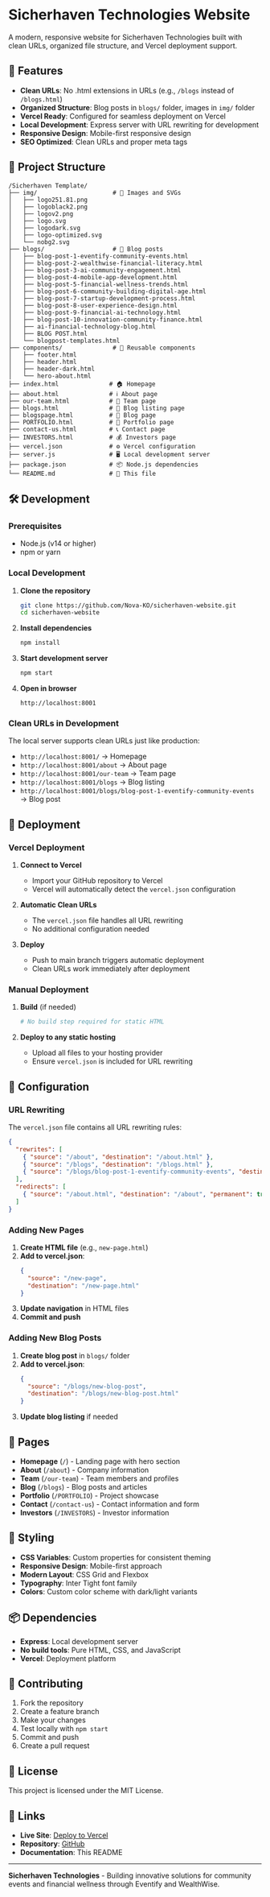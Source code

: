 # Sicherhaven Technologies Website

A modern, responsive website for Sicherhaven Technologies built with clean URLs, organized file structure, and Vercel deployment support.

## 🚀 Features

- **Clean URLs**: No .html extensions in URLs (e.g., `/blogs` instead of `/blogs.html`)
- **Organized Structure**: Blog posts in `blogs/` folder, images in `img/` folder
- **Vercel Ready**: Configured for seamless deployment on Vercel
- **Local Development**: Express server with URL rewriting for development
- **Responsive Design**: Mobile-first responsive design
- **SEO Optimized**: Clean URLs and proper meta tags

## 📁 Project Structure

```
/Sicherhaven Template/
├── img/                     # 📁 Images and SVGs
│   ├── logo251.81.png
│   ├── logoblack2.png
│   ├── logov2.png
│   ├── logo.svg
│   ├── logodark.svg
│   ├── logo-optimized.svg
│   └── nobg2.svg
├── blogs/                   # 📁 Blog posts
│   ├── blog-post-1-eventify-community-events.html
│   ├── blog-post-2-wealthwise-financial-literacy.html
│   ├── blog-post-3-ai-community-engagement.html
│   ├── blog-post-4-mobile-app-development.html
│   ├── blog-post-5-financial-wellness-trends.html
│   ├── blog-post-6-community-building-digital-age.html
│   ├── blog-post-7-startup-development-process.html
│   ├── blog-post-8-user-experience-design.html
│   ├── blog-post-9-financial-ai-technology.html
│   ├── blog-post-10-innovation-community-finance.html
│   ├── ai-financial-technology-blog.html
│   ├── BLOG POST.html
│   └── blogpost-templates.html
├── components/              # 📁 Reusable components
│   ├── footer.html
│   ├── header.html
│   ├── header-dark.html
│   └── hero-about.html
├── index.html              # 🏠 Homepage
├── about.html              # ℹ️ About page
├── our-team.html           # 👥 Team page
├── blogs.html              # 📝 Blog listing page
├── blogspage.html          # 📄 Blog page
├── PORTFOLIO.html          # 💼 Portfolio page
├── contact-us.html         # 📞 Contact page
├── INVESTORS.html          # 💰 Investors page
├── vercel.json             # ⚙️ Vercel configuration
├── server.js               # 🖥️ Local development server
├── package.json            # 📦 Node.js dependencies
└── README.md               # 📖 This file
```

## 🛠️ Development

### Prerequisites
- Node.js (v14 or higher)
- npm or yarn

### Local Development

1. **Clone the repository**
   ```bash
   git clone https://github.com/Nova-KO/sicherhaven-website.git
   cd sicherhaven-website
   ```

2. **Install dependencies**
   ```bash
   npm install
   ```

3. **Start development server**
   ```bash
   npm start
   ```

4. **Open in browser**
   ```
   http://localhost:8001
   ```

### Clean URLs in Development

The local server supports clean URLs just like production:

- `http://localhost:8001/` → Homepage
- `http://localhost:8001/about` → About page
- `http://localhost:8001/our-team` → Team page
- `http://localhost:8001/blogs` → Blog listing
- `http://localhost:8001/blogs/blog-post-1-eventify-community-events` → Blog post

## 🚀 Deployment

### Vercel Deployment

1. **Connect to Vercel**
   - Import your GitHub repository to Vercel
   - Vercel will automatically detect the `vercel.json` configuration

2. **Automatic Clean URLs**
   - The `vercel.json` file handles all URL rewriting
   - No additional configuration needed

3. **Deploy**
   - Push to main branch triggers automatic deployment
   - Clean URLs work immediately after deployment

### Manual Deployment

1. **Build** (if needed)
   ```bash
   # No build step required for static HTML
   ```

2. **Deploy to any static hosting**
   - Upload all files to your hosting provider
   - Ensure `vercel.json` is included for URL rewriting

## 🔧 Configuration

### URL Rewriting

The `vercel.json` file contains all URL rewriting rules:

```json
{
  "rewrites": [
    { "source": "/about", "destination": "/about.html" },
    { "source": "/blogs", "destination": "/blogs.html" },
    { "source": "/blogs/blog-post-1-eventify-community-events", "destination": "/blogs/blog-post-1-eventify-community-events.html" }
  ],
  "redirects": [
    { "source": "/about.html", "destination": "/about", "permanent": true }
  ]
}
```

### Adding New Pages

1. **Create HTML file** (e.g., `new-page.html`)
2. **Add to vercel.json**:
   ```json
   {
     "source": "/new-page",
     "destination": "/new-page.html"
   }
   ```
3. **Update navigation** in HTML files
4. **Commit and push**

### Adding New Blog Posts

1. **Create blog post** in `blogs/` folder
2. **Add to vercel.json**:
   ```json
   {
     "source": "/blogs/new-blog-post",
     "destination": "/blogs/new-blog-post.html"
   }
   ```
3. **Update blog listing** if needed

## 📱 Pages

- **Homepage** (`/`) - Landing page with hero section
- **About** (`/about`) - Company information
- **Team** (`/our-team`) - Team members and profiles
- **Blog** (`/blogs`) - Blog posts and articles
- **Portfolio** (`/PORTFOLIO`) - Project showcase
- **Contact** (`/contact-us`) - Contact information and form
- **Investors** (`/INVESTORS`) - Investor information

## 🎨 Styling

- **CSS Variables**: Custom properties for consistent theming
- **Responsive Design**: Mobile-first approach
- **Modern Layout**: CSS Grid and Flexbox
- **Typography**: Inter Tight font family
- **Colors**: Custom color scheme with dark/light variants

## 📦 Dependencies

- **Express**: Local development server
- **No build tools**: Pure HTML, CSS, and JavaScript
- **Vercel**: Deployment platform

## 🤝 Contributing

1. Fork the repository
2. Create a feature branch
3. Make your changes
4. Test locally with `npm start`
5. Commit and push
6. Create a pull request

## 📄 License

This project is licensed under the MIT License.

## 🔗 Links

- **Live Site**: [Deploy to Vercel](https://vercel.com)
- **Repository**: [GitHub](https://github.com/Nova-KO/sicherhaven-website)
- **Documentation**: This README

---

**Sicherhaven Technologies** - Building innovative solutions for community events and financial wellness through Eventify and WealthWise.
